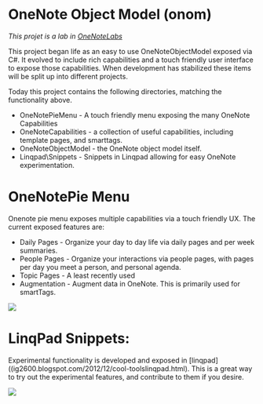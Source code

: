 OneNote Object Model (onom)
====

*This projet is a lab in [OneNoteLabs](https://github.com/idvorkin/OneNoteLabs/wiki)*

This project began life as an easy to use OneNoteObjectModel exposed via C#. It evolved to include rich capabilities and a touch friendly user interface to expose those capabilities.  When development has stabilized these items will be split up into different projects. 

Today this project contains the following directories, matching the functionality above. 

* OneNotePieMenu - A touch friendly menu exposing the many OneNote Capabilities
* OneNoteCapabilities - a collection of useful capabilities, including template pages, and smarttags. 
* OneNoteObjectModel - the OneNote object model itself. 
* Linqpad\Snippets - Snippets in Linqpad allowing for easy OneNote experimentation. 


OneNotePie Menu 
====
Onenote pie menu exposes multiple capabilities via a touch friendly UX. The current exposed features are:

* Daily Pages - Organize your day to day life via daily pages and per week summaries.
* People Pages - Organize your interactions via people pages, with pages per day you meet a person, and personal agenda.
* Topic Pages - A least recently used
* Augmentation - Augment data in OneNote. This is primarily used for smartTags. 

![](https://farm4.staticflickr.com/3913/14401347547_899eedb049_c.jpg)

LinqPad Snippets:
====
Experimental functionality is developed and exposed in [linqpad]((ig2600.blogspot.com/2012/12/cool-toolslinqpad.html). This is a great way to try out the experimental features, and contribute to them if you desire. 

![](http://i.imgur.com/nuyCfdk.png)





